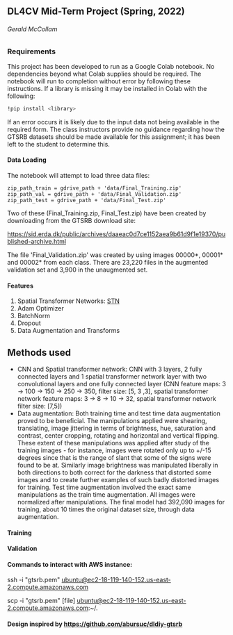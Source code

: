 ## DL4CV Mid-Term Project (Spring, 2022)
###### Gerald McCollam

### Requirements
This project has been developed to run as a Google Colab notebook. No dependencies beyond what Colab supplies should be required. The notebook will run to completion without error by following these instructions. If a library is missing it may be installed in Colab with the following:  

```bash
!pip install <library>
```

If an error occurs it is likely due to the input data not being available in the required form. The class instructors provide no guidance regarding how the GTSRB datasets should be made available for this assignment; it has been left to the student to determine this. 

#### Data Loading
The notebook will attempt to load three data files:

    zip_path_train = gdrive_path + 'data/Final_Training.zip'
    zip_path_val = gdrive_path + 'data/Final_Validation.zip'
    zip_path_test = gdrive_path + 'data/Final_Test.zip'

Two of these (Final_Training.zip, Final_Test.zip) have been created by downloading from the GTSRB download site: 

https://sid.erda.dk/public/archives/daaeac0d7ce1152aea9b61d9f1e19370/published-archive.html

The file 'Final_Validation.zip' was created by using images 00000\*, 00001\* and 00002\* from each class. There are 23,220 files in the augmented validation set and 3,900 in the unaugmented set.   

#### Features

1. Spatial Transformer Networks: [STN](http://torch.ch/blog/2015/09/07/spatial_transformers.html)
2. Adam Optimizer
3. BatchNorm
4. Dropout
5. Data Augmentation and Transforms

<h2>Methods used</h2>

<ul>
<li>CNN and Spatial transformer network: CNN with 3 layers, 2 fully connected layers and 1 spatial transformer network layer with two convolutional layers and one fully connected layer (CNN feature maps: 3 -> 100 -> 150 -> 250 -> 350, filter size: [5, 3 ,3], spatial transformer network feature maps: 3 -> 8 -> 10 -> 32, spatial transformer network filter size: [7,5])</li>

<li>Data augmentation: Both training time and test time data augmentation proved to be beneficial. The manipulations applied were shearing, translating, image jittering in terms of brightness, hue, saturation and contrast, center cropping, rotating and horizontal and vertical flipping. These extent of these manipulations was applied after study of the training images - for instance, images were rotated only up to +/-15 degrees since that is the range of slant that some of the signs were found to be at. Similarly image brightness was manipulated liberally in both directions to both correct for the darkness that distorted some images and to create further examples of such badly distorted images for training. Test time augmentation involved the exact same manipulations as the train time augmentation. All images were normalized after manipulations. The final model had 392,090 images for training, about 10 times the original dataset size, through data augmentation.</li></ul>


#### Training 


#### Validation


#### Commands to interact with AWS instance:

ssh -i "gtsrb.pem" ubuntu@ec2-18-119-140-152.us-east-2.compute.amazonaws.com

scp -i "gtsrb.pem" [file] ubuntu@ec2-18-119-140-152.us-east-2.compute.amazonaws.com:~/.

#### Design inspired by https://github.com/abursuc/dldiy-gtsrb
